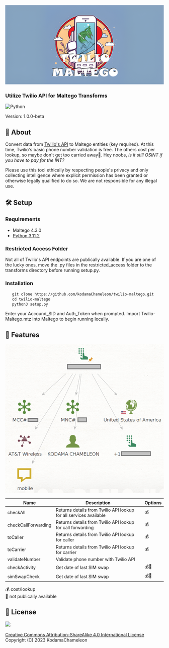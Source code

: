 <img src="./img/twilio-maltego2.png">

### Utilize Twilio API for Maltego Transforms

![Python](https://img.shields.io/badge/python-3670A0?style=for-the-badge&logo=python&logoColor=ffdd54)

Version: 1.0.0-beta

## 💎 About

Convert data from [Twilio's API](https://www.twilio.com/docs/lookup/v2-api) to Maltego entities (key required). At this time, Twilio's basic phone number validation is free. The others cost per lookup, so maybe don't get too carried away💸. Hey noobs, *is it still OSINT if you have to pay for the INT?*

Please use this tool ethically by respecting people's privacy and only collecting intelligence where explicit permission has been granted or otherwise legally qualified to do so. We are not responsible for any illegal use.

## 🛠️ Setup

### Requirements
- Maltego 4.3.0
- [Python 3.11.2](./requirements.txt)

### Restricted Access Folder

Not all of Twilio's API endpoints are publically available. If you are one of the lucky ones, move the .py files in the restricted_access folder to the transforms directory before running setup.py.
   
### Installation
```
   git clone https://github.com/kodamaChameleon/twilio-maltego.git
   cd twilio-maltego
   python3 setup.py
```
Enter your Accound_SID and Auth_Token when prompted. Import Twilio-Maltego.mtz into Maltego to begin running locally.

## 🧙 Features

<img src="./img/twilio_demo.png" width="600px">

| Name               | Description                                                       | Options       |
|--------------------|-------------------------------------------------------------------|---------------|
| checkAll           | Returns details from Twilio API lookup for all services available | 💰            |
| checkCallForwarding| Returns details from Twilio API lookup for call forwarding        | 💰            |
| toCaller           | Returns details from Twilio API lookup for caller                 | 💰            |
| toCarrier          | Returns details from Twilio API lookup for carrier                | 💰            |
| validateNumber     | Validate phone number with Twilio API                             |               |
| checkActivity      | Get date of last SIM swap                                         | 💰🚫         |
| simSwapCheck       | Get date of last SIM swap                                         | 💰🚫         |

💰 cost/lookup  
🚫 not publically available
   
## 📜 License
<img src="https://mirrors.creativecommons.org/presskit/logos/cc.logo.large.png" height="60px">

[Creative Commons Attribution-ShareAlike 4.0 International License](https://creativecommons.org/licenses/by-sa/4.0/)  
Copyright (C) 2023 KodamaChameleon
